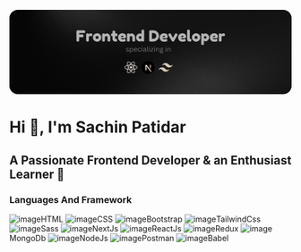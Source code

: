


![Frontend Developer](image.png)
# Hi 👋, I'm Sachin Patidar
## A Passionate Frontend Developer & an Enthusiast Learner 💎


### Languages And Framework 
![image](https://github.com/harry413/sachin413/assets/73785500/678258ca-74c6-46fc-82a5-b7fe240b1820)HTML
![image](https://github.com/harry413/sachin413/assets/73785500/d1c11708-400e-4d34-a25a-c5336940c63d)CSS
![image](https://github.com/harry413/sachin413/assets/73785500/5d1b3068-0f62-486d-9772-5159888dcb5d)Bootstrap
![image](https://github.com/harry413/sachin413/assets/73785500/eb1da906-3721-457e-91db-ab85a355cbff)TailwindCss
![image](https://github.com/harry413/sachin413/assets/73785500/a3ad9c28-e669-474d-91d2-24e6641bf053)Sass
![image](https://github.com/harry413/sachin413/assets/73785500/d105c149-5a7f-4b2f-b6f8-fbdd1b9650ea)NextJs
![image](https://github.com/harry413/sachin413/assets/73785500/f18b2dc8-e79f-417e-8a84-b50510a85098)ReactJs
![image](https://github.com/harry413/sachin413/assets/73785500/75ea2d14-de37-4f4e-8a01-9864a67fb513)Redux
![image](https://github.com/harry413/sachin413/assets/73785500/a679618d-cf8b-4c78-8fdb-1a67ed130f97)MongoDb
![image](https://github.com/harry413/sachin413/assets/73785500/90d8db27-b21e-45f1-8f22-a275776e5a9c)NodeJs
![image](https://github.com/harry413/sachin413/assets/73785500/2106d3da-8707-4372-a4ba-032fa4d673d3)Postman
![image](https://github.com/harry413/sachin413/assets/73785500/ff2ef04f-8082-44c3-94cc-b87e732de527)Babel





